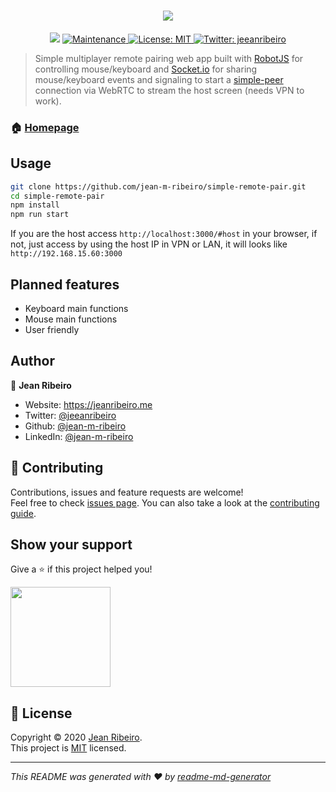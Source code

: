<h1 align="center"><img src="http://jeanribeiro.me/host/imgs/simple-remote-pair.png"></h1>
<p align="center">
  <img src="https://img.shields.io/npm/v/simple-remote-pair.svg?orange=blue" />
  <a href="https://github.com/jean-m-ribeiro/simple-pair/graphs/commit-activity" target="_blank">
    <img alt="Maintenance" src="https://img.shields.io/badge/Maintained%3F-yes-green.svg" />
  </a>
  <a href="https://github.com/jean-m-ribeiro/simple-pair/blob/master/LICENSE" target="_blank">
    <img alt="License: MIT" src="https://img.shields.io/github/license/jean-m-ribeiro/simple-remote-pair" />
  </a>
  <a href="https://twitter.com/jeeanribeiro" target="_blank">
    <img alt="Twitter: jeeanribeiro" src="https://img.shields.io/twitter/follow/jeeanribeiro.svg?style=social" />
  </a>
</p>

> Simple multiplayer remote pairing web app built with [RobotJS](https://github.com/octalmage/robotjs) for controlling mouse/keyboard and [Socket.io](https://github.com/socketio/socket.io) for sharing mouse/keyboard events and signaling to start a [simple-peer](https://github.com/feross/simple-peer) connection via WebRTC to stream the host screen (needs VPN to work).

### 🏠 [Homepage](https://jean-m-ribeiro.github.io/simple-remote-pair/)

## Usage

```sh
git clone https://github.com/jean-m-ribeiro/simple-remote-pair.git
cd simple-remote-pair
npm install
npm run start
```

If you are the host access `http://localhost:3000/#host` in your browser, if not, just access by using the host IP in VPN or LAN, it will looks like `http://192.168.15.60:3000`

## Planned features

- Keyboard main functions
- Mouse main functions
- User friendly

## Author

👤 **Jean Ribeiro**

* Website: https://jeanribeiro.me
* Twitter: [@jeeanribeiro](https://twitter.com/jeeanribeiro)
* Github: [@jean-m-ribeiro](https://github.com/jean-m-ribeiro)
* LinkedIn: [@jean-m-ribeiro](https://linkedin.com/in/jean-m-ribeiro)

## 🤝 Contributing

Contributions, issues and feature requests are welcome!<br />Feel free to check [issues page](https://github.com/jean-m-ribeiro/simple-pair/issues). You can also take a look at the [contributing guide](https://github.com/jean-m-ribeiro/simple-pair/blob/master/CONTRIBUTING.md).

## Show your support

Give a ⭐️ if this project helped you!

<a href="https://www.patreon.com/jeeanribeiro">
  <img src="https://c5.patreon.com/external/logo/become_a_patron_button@2x.png" width="160">
</a>

## 📝 License

Copyright © 2020 [Jean Ribeiro](https://github.com/jean-m-ribeiro).<br />
This project is [MIT](https://github.com/jean-m-ribeiro/simple-pair/blob/master/LICENSE) licensed.

***
_This README was generated with ❤️ by [readme-md-generator](https://github.com/kefranabg/readme-md-generator)_
